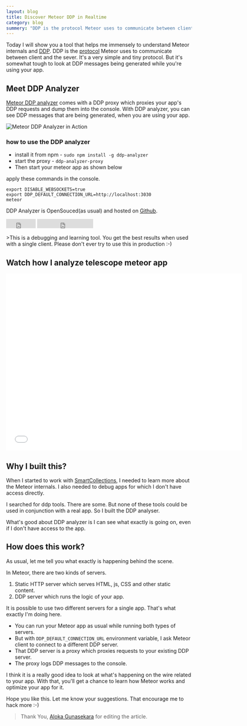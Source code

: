 ```yaml
---
layout: blog
title: Discover Meteor DDP in Realtime
category: blog
summery: "DDP is the protocol Meteor uses to communicate between clients and the server. With the good knowledge of DDP, you can optimise your app for meteor better. I'll show you a tool which will helps you a lot in this process."
---
```


Today I will show you a tool that helps me immensely to understand Meteor internals and [DDP](http://www.meteor.com/blog/2012/03/21/introducing-ddp). 
DDP is the [protocol](http://goo.gl/4N7HrM) Meteor uses to communicate between client and the sever. It's a very simple and tiny protocol. But it's somewhat tough to look at DDP messages being generated while you're using your app. 

## Meet DDP Analyzer
[Meteor DDP analyzer](https://github.com/arunoda/meteor-ddp-analyzer) comes with a DDP proxy which proxies your app's DDP requests and dump them into the console. 
With DDP analyzer, you can see DDP messages that are being generated, when you are using your app.

![Meteor DDP Analyzer in Action](http://i.imgur.com/MiuNxPV.png)

### how to use the DDP analyzer

* install it from npm - `sudo npm install -g ddp-analyzer`
* start the proxy - `ddp-analyzer-proxy`
* Then start your meteor app as shown below

apply these commands in the console.

    export DISABLE_WEBSOCKETS=true
    export DDP_DEFAULT_CONNECTION_URL=http://localhost:3030
    meteor

DDP Analyzer is OpenSouced(as usual) and hosted on [Github](https://github.com/arunoda/meteor-ddp-analyzer).

<iframe src="http://ghbtns.com/github-btn.html?user=arunoda&amp;repo=meteor-ddp-analyzer&amp;type=watch&amp;count=true&amp;size=small" allowtransparency="true" frameborder="0" scrolling="0" width="80px" height="25px">
</iframe>
<iframe src="http://ghbtns.com/github-btn.html?user=arunoda&amp;repo=meteor-ddp-analyzer&amp;type=fork&amp;count=true&amp;size=small" allowtransparency="true" frameborder="0" scrolling="0" width="152px" height="25px">
</iframe>

<p></p>
>This is a debugging and learning tool. You get the best results when used with a single client. Please don't ever try to use this in production :-) 

## Watch how I analyze telescope meteor app

<iframe width="640" height="480" src="//www.youtube.com/embed/K7wvsy4UNZ8" frameborder="0" allowfullscreen="true">
</iframe>

## Why I built this?
When I started to work with [SmartCollections](http://meteorhacks.com/introducing-smart-collections.html), I needed to learn more about the Meteor internals. I also needed to debug apps for which I don't have access directly. 

I searched for ddp tools. There are some. But none of these tools could be used in conjunction with a real app. So I built the DDP analyser. 

What's good about DDP analyzer is I can see what exactly is going on, even if I don't have access to the app. 

## How does this work?

As usual, let me tell you what exactly is happening behind the scene. 

In Meteor, there are two kinds of servers. 

1. Static HTTP server which serves HTML, js, CSS and other static content. 
2. DDP server which runs the logic of your app. 

It is possible to use two different servers for a single app. That's what exactly I'm doing here.

* You can run your Meteor app as usual while running both types of servers. 
* But with `DDP_DEFAULT_CONNECTION_URL` environment variable, I ask Meteor client to connect to a different DDP server. 
* That DDP server is a proxy which proxies requests to your existing DDP server.
* The proxy logs DDP messages to the console. 

I think it is a really good idea to look at what's happening on the wire related to your app. With that, you'll get a chance to learn how Meteor works and optimize your app for it. 

Hope you like this. Let me know your suggestions. That encourage me to hack more :-)

> Thank You, [Aloka Gunasekara](https://twitter.com/alokag) for editing the article.
